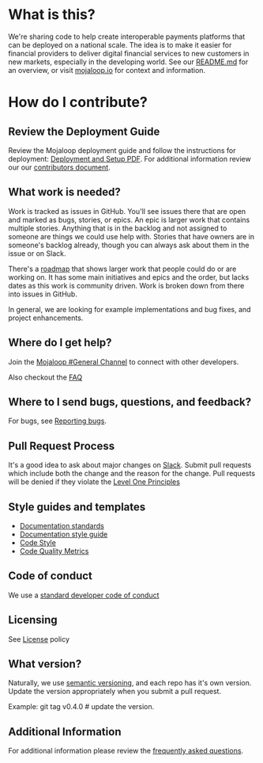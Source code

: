 # What is this?  
We're sharing code to help create interoperable payments platforms that can be deployed on a national scale. The idea is to make it easier for financial providers to deliver digital financial services to new customers in new markets, especially in the developing world. See our [README.md](https://github.com/mojaloop/mojaloop/blob/master/README.md) for an overview, or visit [mojaloop.io](http://mojaloop.io) for context and information.

# How do I contribute?
## Review the Deployment Guide
Review the Mojaloop deployment guide and follow the instructions for deployment:
[Deployment and Setup PDF](https://github.com/mojaloop/docs/blob/develop/WorkShops/Presentations/Mojaloop_Phase2_Wrap-up_Deployment-Day3_V2.0-published.pdf).
For additional information review our our [contributors document](https://github.com/mojaloop/mojaloop/blob/master/contribute/Readme.md).

## What work is needed?
Work is tracked as issues in GitHub. You'll see issues there that are open and marked as bugs, stories, or epics. An epic is larger work that contains multiple stories. Anything that is in the backlog and not assigned to someone are things we could use help with. Stories that have owners are in someone's backlog already, though you can always ask about them in the issue or on Slack. 

There's a [roadmap](https://github.com/mojaloop/mojaloop/blob/master/contribute/Roadmap.md) that shows larger work that people could do or are working on. It has some main initiatives and epics and the order, but lacks dates as this work is community driven. Work is broken down from there into issues in GitHub.

In general, we are looking for example implementations and bug fixes, and project enhancements. 

## Where do I get help?
Join the [Mojaloop #General Channel](https://mojaloop-slack.herokuapp.com/) to connect with other developers.

Also checkout the [FAQ](https://github.com/mojaloop/mojaloop/blob/master/FAQ.md)

## Where to I send bugs, questions, and feedback?
For bugs, see [Reporting bugs](https://github.com/mojaloop/mojaloop/blob/master/contribute/Reporting-Bugs.md). 


## Pull Request Process
It's a good idea to ask about major changes on [Slack](https://mojaloop.slack.com). Submit pull requests which include both the change and the reason for the change. Pull requests will be denied if they violate the [Level One Principles](https://leveloneproject.org/wp-content/uploads/2016/03/L1P_Level-One-Principles-and-Perspective.pdf)


## Style guides and templates
- [Documentation standards](https://github.com/mojaloop/mojaloop/blob/master/contribute/Documentation-and-Template-Standards.md)
- [Documentation style guide](https://github.com/mojaloop/mojaloop/blob/master/contribute/Documentation-Style-Guide.md)
- [Code Style](https://github.com/mojaloop/mojaloop/blob/master/contribute/Code-Style.md)
- [Code Quality Metrics](https://github.com/mojaloop/mojaloop/blob/master/contribute/Code-Quality-Metrics.md)


## Code of conduct
We use a [standard developer code of conduct](https://www.contributor-covenant.org/version/1/4/code-of-conduct.html)

## Licensing
See [License](https://github.com/mojaloop/mojaloop/blob/master/contribute/License.md) policy

## What version?
Naturally, we use [semantic versioning](http://semver.org/), and each repo has it's own version.
Update the version appropriately when you submit a pull request. 

Example: git tag v0.4.0 # update the version.

## Additional Information
For additional information please review the [frequently asked questions](/FAQ.md).
